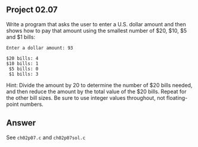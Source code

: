 ## Project 02.07
Write a program that asks the user to enter a U.S. dollar amount and then shows how to pay that amount using the smallest number of $20, $10, $5 and $1 bills:
```
Enter a dollar amount: 93

$20 bills: 4
$10 bills: 1
 $5 bills: 0
 $1 bills: 3
```
Hint: Divide the amount by 20 to determine the number of $20 bills needed, and then reduce the amount by the total value of the $20 bills. Repeat for the other bill sizes. Be sure to use integer values throughout, not floating-point numbers.

## Answer
See ```ch02p07.c``` and ```ch02p07sol.c```
